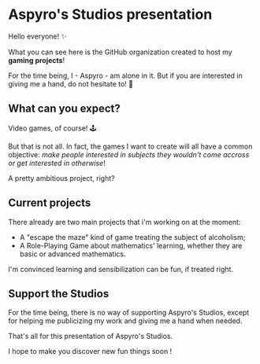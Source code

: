 # Aspyro's Studios presentation

Hello everyone! ✨

What you can see here is the GitHub organization created to host my **gaming projects**!

For the time being, I - Aspyro - am alone in it. But if you are interested in giving me a hand, do not hesitate to! 🤝

## What can you expect?

Video games, of course! 🕹️

But that is not all. In fact, the games I want to create will all have a common objective: *make people interested in subjects they wouldn't come accross or get interested in otherwise*!

A pretty ambitious project, right?

## Current projects

There already are two main projects that i'm working on at the moment:

- A "escape the maze" kind of game treating the subject of alcoholism;
- A Role-Playing Game about mathematics' learning, whether they are basic or advanced mathematics.

I'm convinced learning and sensibilization can be fun, if treated right.

## Support the Studios

For the time being, there is no way of supporting Aspyro's Studios, except for helping me publicizing my work and giving me a hand when needed.

That's all for this presentation of Aspyro's Studios.

I hope to make you discover new fun things soon !
